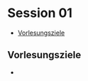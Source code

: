 # Session 01

<!-- toc orderedList:0 depthFrom:2 depthTo:6 -->

* [Vorlesungsziele](#vorlesungsziele)

<!-- tocstop -->

## Vorlesungsziele
* 
